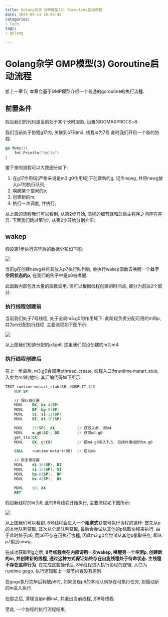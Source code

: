 ```yaml
---
title: Golang杂学 GMP模型(3) Goroutine启动流程
date: 2025-09-11 16:59:42
categories:
- Tech
tags:
- golang

---
```


# Golang杂学 GMP模型(3) Goroutine启动流程

接上一章节, 本章会基于GMP模型介绍一个普通的goroutine的执行流程.



## 前置条件

假设我们的代码是当前处于某个长时服务,  设置的GOMAXPROCS=8. 

我们当前处于协程g17内, 关联到p7和m3, 线程id为7号 此时我们开启一个新的协程:

``` go
go func(){
    fmt.Println("Hello")
}
```

接下来的流程可以大致细分如下:

1. 在g17作用域(严格来说是m3.g0作用域)下创建新的g, 记作newg, 并将newg放入p7的执行队列;
2. 唤醒某个空闲的p;
3. 创建新的m;
4. 执行一次调度, 并执行;

从上面的流程我们可以看到, 从第2步开始, 流程的细节就和启动主程序之间存在差异. 下面我们跳过第1步, 从第2步开始分别介绍.



## wakep

假设第1步执行完毕后的数据分布如下图:

![](data_dist_before_wakep.svg)

当前g在创建newg并将其放入p7执行队列后, 会执行wakep函数去唤醒一个**处于空闲状态的p**, 在我们的例子中是p6被唤醒.

此函数内部包含大量的函数调用, 但可以根据线程创建的时间点, 被分为前后2个部分.



### 执行线程创建前

当前我们处于7号线程, 处于全局m3.g0的作用域下. 此阶段负责分配可用的m和p, 并为m分配执行线程. 主要流程如下图所示:

![](wakep_before_pthread_create.svg)

从上图我们知道分配的p为p6, 这里我们假设创建的m为m4.

### 执行线程创建后

在上一步最后, m3.g0会调用pthread_create, 线程入口为runtime·mstart_stub, 入参为m4的地址, 其汇编代码如下所示:

``` asm
TEXT runtime·mstart_stub(SB),NOSPLIT,$28
	NOP	SP

	// 保存寄存器
	MOVL	BX, bx-4(SP)
	MOVL	BP, bp-8(SP)
	MOVL	SI, si-12(SP)
	MOVL	DI, di-16(SP)

	MOVL	32(SP), AX			// 获取入参, 即m4
	MOVL	m_g0(AX), DX		// 获取m4.g0
	get_tls(CX)
	MOVL	DX, g(CX)			// 把m4.g0写入TLS, 后续作用域即为m.g0

	CALL	runtime·mstart(SB)	// 启动m4

	// 恢复寄存器
	MOVL	di-16(SP), DI
	MOVL	si-12(SP), SI
	MOVL	bp-8(SP),  BP
	MOVL	bx-4(SP),  BX

	MOVL	$0, AX
	RET
```



 假设新线程的id为8, 此时8号线程开始执行, 主要流程如下图所示:

![](wakep_after_pthread_create.svg)

从上图我们可以看到, 8号线程会进入一个**阻塞式**获取可执行协程的循环: 首先从p的本地队列获取, 其次从全局队列获取, 最后会尝试从其他的p偷取协程来执行. 由于此时处于p6, 而p6不存在可执行协程, 因此m3.g0会尝试从其他p偷取任务, 即从p7偷到newg.

在成功获取到g之后, **8号线程会在内部调用一次wakep, 唤醒另一个空闲p, 创建新的m, 并创建新的线程, 通过这种方式保证始终存在自旋线程处于待命状态. 主线程不存在这种行为**. 在完成这些操作后, 8号线程进入执行协程的逻辑, 入口为runtime·gogo, 执行逻辑和上一章节内容没有差别.

在gogo执行完毕后释放p6时,  如果发现p6的本地队列存在可执行任务, 则启动新的m进入执行. 

在那之后, 清理当前m即m4, 并退出当前线程, 即8号线程.

至此, 一个协程的执行流程结束.
